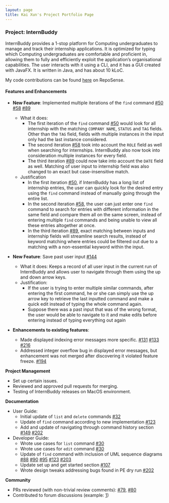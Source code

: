 ```yaml
---
layout: page
title: Kai Xun's Project Portfolio Page
---
```


### Project: InternBuddy

InternBuddy provides a 1-stop platform for Computing undergraduates to manage and track their internship applications. It is optimized for typing which Computing undergraduates are comfortable and proficient in, allowing them to fully and efficiently exploit the application’s organisational capabilities.
The user interacts with it using a CLI, and it has a GUI created with JavaFX. It is written in Java, and has about 10 kLoC.

My code contributions can be found [here](https://nus-cs2103-ay2223s2.github.io/tp-dashboard/?search=kohkaixun&breakdown=true&sort=groupTitle%20dsc&sortWithin=title&since=2023-02-17&timeframe=commit&mergegroup=&groupSelect=groupByRepos&checkedFileTypes=docs~functional-code~test-code~other) on RepoSense.

#### Features and Enhancements

* **New Feature**: Implemented multiple iterations of the `find` command [#50](https://github.com/AY2223S2-CS2103T-T14-3/tp/pull/50) [#58](https://github.com/AY2223S2-CS2103T-T14-3/tp/pull/58) [#89](https://github.com/AY2223S2-CS2103T-T14-3/tp/pull/89)
  * What it does:
    * The first iteration of the `find` command [#50](https://github.com/AY2223S2-CS2103T-T14-3/tp/pull/50) would look for all internship with the matching `COMPANY NAME`, `STATUS` and `TAG` fields. Other than the `TAG` field, fields with multiple instances in the input only had the last instance considered.
    * The second iteration [#58](https://github.com/AY2223S2-CS2103T-T14-3/tp/pull/58) took into account the `ROLE` field as well when searching for internships. InternBuddy also now took into consideration multiple instances for every field.
    * The third iteration [#89](https://github.com/AY2223S2-CS2103T-T14-3/tp/pull/89) could now take into account the `DATE` field as well. Matching of user input to internship field was also changed to an exact but case-insensitive match.
  * Justification
    * In the first iteration [#50](https://github.com/AY2223S2-CS2103T-T14-3/tp/pull/50), if InternBuddy has a long list of internship entries, the user can quickly look for the desired entry using the `find` command instead of manually going through the entire list.
    * In the second iteration [#58](https://github.com/AY2223S2-CS2103T-T14-3/tp/pull/58), the user can just enter one `find` command to search for entries with different information in the same field and compare them all on the same screen, instead of entering multiple `find` commands and being unable to view all these entries altogether at once.
    * In the third iteration [#89](https://github.com/AY2223S2-CS2103T-T14-3/tp/pull/89), exact matching between inputs and internship fields will streamline search results, instead of keyword matching where entries could be filtered out due to a matching with a non-essential keyword within the input.

* **New Feature**: Save past user input [#144](https://github.com/AY2223S2-CS2103T-T14-3/tp/pull/144)
  * What it does: Keeps a record of all user input in the current run of InternBuddy and allows user to navigate through them using the up and down arrow keys.
  * Justification:
    * If the user is trying to enter multiple similar commands, after entering the first command, he or she can simply use the up arrow key to retrieve the last inputted command and make a quick edit instead of typing the whole command again.
    * Suppose there was a past input that was of the wrong format, the user would be able to navigate to it and make edits before entering instead of typing everything out again

* **Enhancements to existing features**:
  * Made displayed indexing error messages more specific. [#131](https://github.com/AY2223S2-CS2103T-T14-3/tp/pull/131) [#133](https://github.com/AY2223S2-CS2103T-T14-3/tp/pull/133) [#216](https://github.com/AY2223S2-CS2103T-T14-3/tp/pull/216)
  * Addressed integer overflow bug in displayed error messages, but enhancement was not merged after discovering it violated feature freeze. [#194](https://github.com/AY2223S2-CS2103T-T14-3/tp/pull/194)

**Project Management**
* Set up certain issues.
* Reviewed and approved pull requests for merging.
* Testing of InternBuddy releases on MacOS environment.

**Documentation**
* User Guide:
  * Initial update of `list` and `delete` commands [#32](https://github.com/AY2223S2-CS2103T-T14-3/tp/pull/32)
  * Update of `find` command according to new implementation [#123](https://github.com/AY2223S2-CS2103T-T14-3/tp/pull/123)
  * Add and update of navigating through command history section [#149](https://github.com/AY2223S2-CS2103T-T14-3/tp/pull/149) [#202](https://github.com/AY2223S2-CS2103T-T14-3/tp/pull/202)
* Developer Guide:
  * Wrote use cases for `list` command [#30](https://github.com/AY2223S2-CS2103T-T14-3/tp/pull/30)
  * Wrote use cases for `edit` command [#30](https://github.com/AY2223S2-CS2103T-T14-3/tp/pull/30)
  * Update of `find` command with inclusion of UML sequence diagrams [#88](https://github.com/AY2223S2-CS2103T-T14-3/tp/pull/88) [#90](https://github.com/AY2223S2-CS2103T-T14-3/tp/pull/90) [#95](https://github.com/AY2223S2-CS2103T-T14-3/tp/pull/95) [#123](https://github.com/AY2223S2-CS2103T-T14-3/tp/pull/123) [#203](https://github.com/AY2223S2-CS2103T-T14-3/tp/pull/203)
  * Update set up and get started section [#107](https://github.com/AY2223S2-CS2103T-T14-3/tp/pull/107)
  * Wrote design tweaks addressing bugs found in PE dry run [#202](https://github.com/AY2223S2-CS2103T-T14-3/tp/pull/202/files#diff-b50feaf9240709b6b02fb9584696b012c2a69feeba89e409952cc2f401f373fb)

**Community**
* PRs reviewed (with non-trivial review comments): [#79](https://github.com/AY2223S2-CS2103T-T14-3/tp/pull/79), [#80](https://github.com/AY2223S2-CS2103T-T14-3/tp/pull/80)
* Contributed to forum discussions (example: [1](https://github.com/nus-cs2103-AY2223S2/forum/issues/340))
